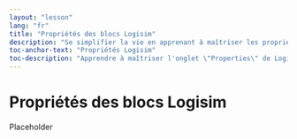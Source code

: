 ```yaml
---
layout: "lesson"
lang: "fr"
title: "Propriétés des blocs Logisim"
description: "Se simplifier la vie en apprenant à maîtriser les propriétés des portes AND, OR, etc..."
toc-anchor-text: "Propriétés Logisim"
toc-description: "Apprendre à maîtriser l'onglet \"Properties\" de Logisim"
---
```


# Propriétés des blocs Logisim

Placeholder